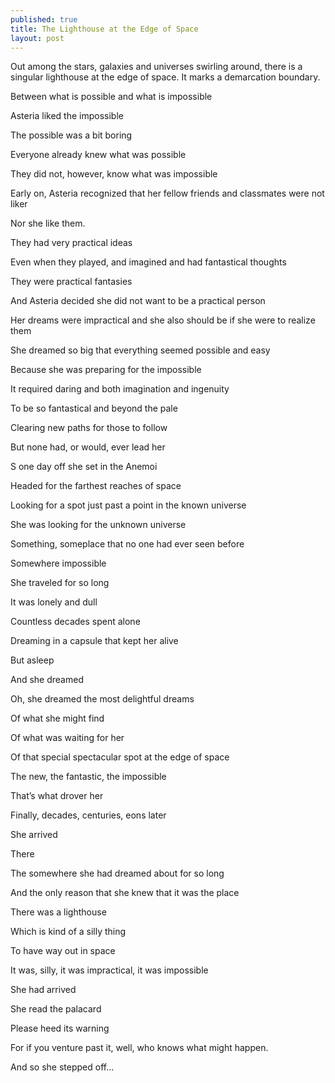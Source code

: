 ```yaml
---
published: true
title: The Lighthouse at the Edge of Space
layout: post
---
```

Out among the stars, galaxies and universes swirling around, there is a singular lighthouse at the edge of space. It marks a demarcation boundary.

Between what is possible and what is impossible

Asteria liked the impossible

The possible was a bit boring

Everyone already knew what was possible

They did not, however, know what was impossible

Early on, Asteria recognized that her fellow friends  and classmates were not liker

Nor she like them. 

They had very practical ideas

Even when they played, and imagined and had fantastical thoughts

They were practical fantasies

And Asteria decided she did not want to be a practical person

Her dreams were impractical and she also should be if she were to realize them

She dreamed so big that everything seemed possible and easy 

Because she was preparing for the impossible

It required daring and both imagination and ingenuity

To be so fantastical and beyond the pale 

Clearing new paths for those to follow

But none had, or would, ever lead her

S one day off she set in the Anemoi

Headed for the farthest reaches of space

Looking for a spot just past a point in the known universe

She was looking for the unknown universe

Something, someplace that no one had ever seen before

Somewhere impossible

She traveled for so long

It was lonely and dull

Countless decades spent alone

Dreaming in a capsule that kept her alive

But asleep

And she dreamed

Oh, she dreamed the most delightful dreams

Of what she might find

Of what was waiting for her

Of that special spectacular spot at the edge of space

The new, the fantastic, the impossible

That’s what drover her

Finally, decades, centuries, eons later

She arrived

There

The somewhere she had dreamed about for so long

And the only reason that she knew that it was the place

There was a lighthouse

Which is kind of a silly thing 

To have way out in space

It was, silly, it was impractical, it was impossible

She had arrived

She read the palacard

Please heed its warning

For if you venture past it, well, who knows what might happen. 

And so she stepped off…